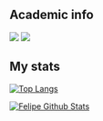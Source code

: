 ## Academic info

[![](https://img.shields.io/badge/ORCID-informational?style=flat&logo=ORCID&logoColor=white&color=A6CE39)](https://orcid.org/0000-0002-6757-6018)
[![](https://img.shields.io/badge/GS-informational?style=flat&logo=googlescholar&logoColor=white&color=346CF0)](https://scholar.google.com/citations?user=xB64MDUAAAAJ)

## My stats
[![Top Langs](https://github-readme-stats.vercel.app/api/top-langs/?username=rujinlong&layout=compact&hide=tex,css,html,scss,ruby,javascript,pep8,roff&exclude_repo=dotfiles,mxrcon,website-nos,study_notes&theme=vue)](https://github.com/anuraghazra/github-readme-stats)

[![Felipe Github Stats](https://github-readme-stats.vercel.app/api?username=rujinlong&count_private=true&show_icons=true&theme=vue)](https://github.com/rujinlong/github-readme-stats)


<!--
![Jinlong's GitHub stats](https://github-readme-stats.vercel.app/api?username=rujinlong&show_icons=true&count_private=true&theme=tokyonight)
**rujinlong/rujinlong** is a ✨ _special_ ✨ repository because its `README.md` (this file) appears on your GitHub profile.

Here are some ideas to get you started:

- 🔭 I’m currently working on ...
- 🌱 I’m currently learning ...
- 👯 I’m looking to collaborate on ...
- 🤔 I’m looking for help with ...
- 💬 Ask me about ...
- 📫 How to reach me: ...
- 😄 Pronouns: ...
- ⚡ Fun fact: ...
-->
